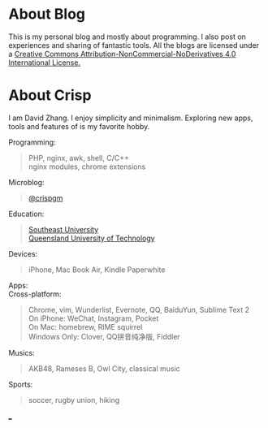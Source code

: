 About Blog
==========

This is my personal blog and mostly about programming. I also post on experiences and sharing of fantastic tools.
All the blogs are licensed under a [Creative Commons Attribution-NonCommercial-NoDerivatives 4.0 International License.](http://creativecommons.org/licenses/by-nc-nd/4.0/) 

About Crisp
==========

I am David Zhang. 
I enjoy simplicity and minimalism. 
Exploring new apps, tools and features of is my favorite hobby. 

Programming:
> PHP, nginx, awk, shell, C/C++  
> nginx modules, chrome extensions

Microblog:
> [@crispgm](http://www.weibo.com/crispgm)

Education:
> [Southeast University](http://www.seu.edu.cn)  
> [Queensland University of Technology](http://www.qut.edu.au)

Devices:
> iPhone, Mac Book Air, Kindle Paperwhite

Apps:  
Cross-platform:
> Chrome, vim, Wunderlist, Evernote, QQ, BaiduYun, Sublime Text 2   
On iPhone:
> WeChat, Instagram, Pocket  
On Mac:
> homebrew, RIME squirrel  
Windows Only:
> Clover, QQ拼音纯净版, Fiddler

Musics:
> AKB48, Rameses B, Owl City, classical music

Sports:
> soccer, rugby union, hiking

[_](http://crispgm.github.io/image/gwp1.jpg)

